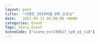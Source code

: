 ```yaml
---
layout: post
title:  "이벤트_2019여름_0화_오프닝"
date:   2021-03-11 04:00:00 +0000
categories: Event
Tags: Story Event
SceneCode: ["scene_evt190627_cp0_q1_s10"]
---
```

